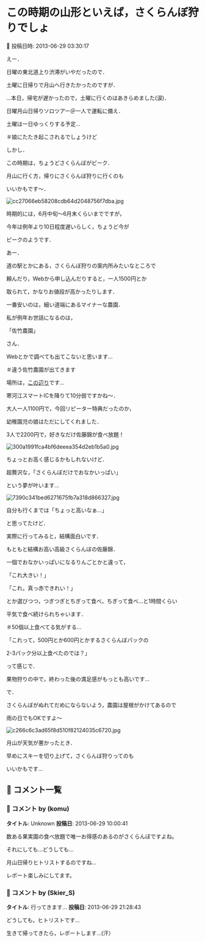 # この時期の山形といえば，さくらんぼ狩りでしょ

📅 投稿日時: 2013-06-29 03:30:17

えー．


日曜の東北道上り渋滞がいやだったので．


土曜に日帰りで月山へ行きたかったのですが．





…本日，帰宅が遅かったので，土曜に行くのはあきらめました(涙)．


日曜月山日帰りソロツアー＠一人で運転に備え．


土曜は一日ゆっくりする予定…


＃娘にたたき起こされるでしょうけど





しかし．


この時期は，ちょうどさくらんぼがピーク．


月山に行く方，帰りにさくらんぼ狩りに行くのも


いいかもです～．




![cc27066eb58208cdb64d2048756f7dba.jpg](images/cc27066eb58208cdb64d2048756f7dba.jpg)




時期的には，6月中旬～6月末くらいまでですが，


今年は例年より10日程度遅いらしく，ちょうど今が


ピークのようです．





あー．


道の駅とかにある，さくらんぼ狩りの案内所みたいなところで


頼んだり，Webから申し込んだりすると，一人1500円とか


取られて，かなりお値段が高かったりします．





一番安いのは，細い道端にあるマイナーな農園．





私が例年お世話になるのは，


「佐竹農園」


さん．


Webとかで調べても出てこないと思います…


＃違う佐竹農園が出てきます


場所は，[この辺り](https://maps.google.co.jp/maps?q=38.393057,140.263073&hl=ja&ll=38.393221,140.263149&spn=0.007139,0.00868&sll=38.392994,140.263245&sspn=0.00357,0.00434&brcurrent=3,0x5f8bc15ed648b1a1:0x5ca66158ec133e15,0&t=m&z=17)です…


寒河江スマートICを降りて10分弱ですかね～．





大人一人1100円で，今回リピーター特典だったのか，


幼稚園児の娘はただにしてくれました．


3人で2200円で，好きなだけ佐藤錦が食べ放題！




![300a1991fca4bf6deeea354d2eb1b5a0.jpg](images/300a1991fca4bf6deeea354d2eb1b5a0.jpg)




ちょっとお高く感じるかもしれないけど．


超贅沢な，「さくらんぼだけでおなかいっぱい」


という夢が叶います…




![7390c341bed6271675fb7a318d866327.jpg](images/7390c341bed6271675fb7a318d866327.jpg)




自分も行くまでは「ちょっと高いなぁ…」


と思ってたけど．


実際に行ってみると，結構面白いです．


もともと結構お高い高級さくらんぼの佐藤錦．


一個でおなかいっぱいになるりんごとかと違って，


「これ大きい！」


「これ，真っ赤できれい！」


とか選びつつ，つぎつぎとちぎって食べ，ちぎって食べ…と1時間くらい


平気で食べ続けられちゃいます．


＃50個以上食べてる気がする…


「これって，500円とか600円とかするさくらんぼパックの


2-3パック分以上食べたのでは？」


って感じで．


果物狩りの中で，終わった後の満足感がもっとも高いです…





で．


さくらんぼがぬれてだめにならないよう，農園は屋根がかけてあるので


雨の日でもOKですよ～




![c266c6c3ad65f8d510f82124035c6720.jpg](images/c266c6c3ad65f8d510f82124035c6720.jpg)




月山が天気が悪かったとき．


早めにスキーを切り上げて，さくらんぼ狩りってのも


いいかもです…

## 💬 コメント一覧

### 💬 コメント by (komu)
**タイトル**: Unknown
**投稿日**: 2013-06-29 10:00:41

数ある果実園の食べ放題で唯一お得感のあるのがさくらんぼですよね。

それにしても…どうしても…

月山日帰りヒトリストするのですね…

レポート楽しみにしてます。

### 💬 コメント by (Skier_S)
**タイトル**: 行ってきます…
**投稿日**: 2013-06-29 21:28:43

どうしても，ヒトリストです…



生きて帰ってきたら，レポートします…(汗）

